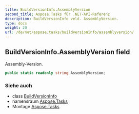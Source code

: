 ```yaml
---
title: BuildVersionInfo.AssemblyVersion
second_title: Aspose.Tasks für .NET-API-Referenz
description: BuildVersionInfo veld. AssemblyVersion.
type: docs
weight: 20
url: /de/net/aspose.tasks/buildversioninfo/assemblyversion/
---
```

## BuildVersionInfo.AssemblyVersion field

Assembly-Version.

```csharp
public static readonly string AssemblyVersion;
```

### Siehe auch

* class [BuildVersionInfo](../)
* namensraum [Aspose.Tasks](../../buildversioninfo/)
* Montage [Aspose.Tasks](../../../)


